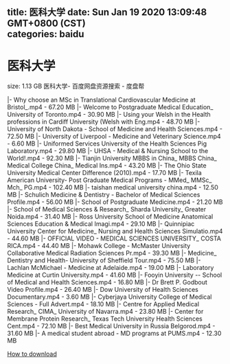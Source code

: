 
title: 医科大学
date: Sun Jan 19 2020 13:09:48 GMT+0800 (CST)    
categories: baidu
---

# 医科大学
size: 1.13 GB
 医科大学- 百度网盘资源搜索 - 度盘帮
 
|- Why choose an MSc in Translational Cardiovascular Medicine at Bristol_.mp4 - 67.20 MB
|- Welcome to Postgraduate Medical Education_ University of Toronto.mp4 - 30.90 MB
|- Using your Welsh in the Health professions in Cardiff University (Welsh with Eng.mp4 - 48.70 MB
|- University of North Dakota - School of Medicine and Health Sciences.mp4 - 72.50 MB
|- University of Liverpool - Medicine and Veterinary Science.mp4 - 6.60 MB
|- Uniformed Services University of the Health Sciences Pig Laboratory.mp4 - 29.80 MB
|- UHSA - Medical & Nursing School to the World!.mp4 - 92.30 MB
|- Tianjin University MBBS in China_ MBBS China_ Medical College China_ Medical Ins.mp4 - 43.20 MB
|- The Ohio State University Medical Center Difference (2010).mp4 - 17.70 MB
|- Texila American University- Post Graduate Medical Programs - MMed_ MMSc_ Mch_ PG.mp4 - 102.40 MB
|- taishan medical university china.mp4 - 12.50 MB
|- Schulich Medicine & Dentistry - Bachelor of Medical Sciences Profile.mp4 - 56.00 MB
|- School of Postgraduate Medicine.mp4 - 21.20 MB
|- School of Medical Sciences & Research_ Sharda University_ Greater Noida.mp4 - 31.40 MB
|- Ross University School of Medicine Anatomical Sciences Education & Medical Imagi.mp4 - 29.10 MB
|- Quinnipiac University Center for Medicine_ Nursing and Health Sciences Simulatio.mp4 - 44.60 MB
|- OFFICIAL VIDEO - MEDICAL SCIENCES UNIVERSITY_ COSTA RICA.mp4 - 44.40 MB
|- Mohawk College - McMaster University Collaborative Medical Radiation Sciences Pr.mp4 - 39.30 MB
|- Medicine_ Dentistry and Health- University of Sheffield Tour.mp4 - 75.50 MB
|- Lachlan McMichael - Medicine at Adelaide.mp4 - 19.00 MB
|- Laboratory Medicine at Curtin University.mp4 - 41.60 MB
|- Fooyin University -- School of Medical and Health Sciences.mp4 - 16.80 MB
|- Dr Brett P. Godbout Video Profile.mp4 - 26.40 MB
|- Dow University of Health Sciences Documentary.mp4 - 3.60 MB
|- Cyberjaya University College of Medical Sciences - Full Advert.mp4 - 18.10 MB
|- Centre for Applied Medical Research_ CIMA_ University of Navarra.mp4 - 23.80 MB
|- Center for Membrane Protein Research_ Texas Tech University Health Sciences Cent.mp4 - 72.10 MB
|- Best Medical University in Russia Belgorod.mp4 - 31.60 MB
|- A medical student abroad - MD programs at PUMS.mp4 - 12.30 MB

[How to download](https://bpcam.bemobtrk.com/go/2ceec3aa-1ca2-46d6-b9ff-aaa5c184517c?jno=266)